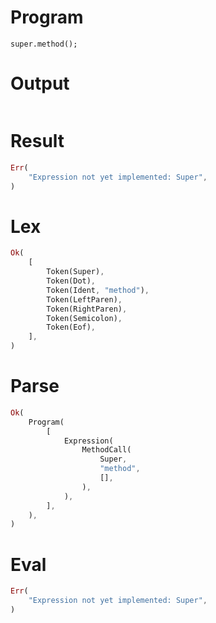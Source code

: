 # Program

```rustleaf
super.method();
```

# Output

```

```

# Result

```rust
Err(
    "Expression not yet implemented: Super",
)
```

# Lex

```rust
Ok(
    [
        Token(Super),
        Token(Dot),
        Token(Ident, "method"),
        Token(LeftParen),
        Token(RightParen),
        Token(Semicolon),
        Token(Eof),
    ],
)
```

# Parse

```rust
Ok(
    Program(
        [
            Expression(
                MethodCall(
                    Super,
                    "method",
                    [],
                ),
            ),
        ],
    ),
)
```

# Eval

```rust
Err(
    "Expression not yet implemented: Super",
)
```
